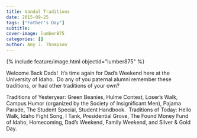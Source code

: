 ```yaml
---
title: Vandal Traditions
date: 2015-09-25
tags: ["Father's Day"]
subtitle: 
cover-image: lumber875
categories: []
author: Amy J. Thompson
---
```


{% include feature/image.html objectid="lumber875" %}

Welcome Back Dads!  It’s time again for Dad’s Weekend here at the University of Idaho.  Do any of you paternal alumni remember these traditions, or had other traditions of your own?

Traditions of Yesteryear: Green Beanies, Hulme Contest, Loser’s Walk, Campus Humor (organized by the Society of Insignificant Men), Pajama Parade, The Student Special, Student Handbook.  Traditions of Today: Hello Walk, Idaho Fight Song, I Tank, Presidential Grove, The Found Money Fund of Idaho, Homecoming, Dad’s Weekend, Family Weekend, and Silver & Gold Day.